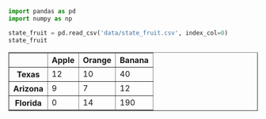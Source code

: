 ```python
import pandas as pd
import numpy as np
```


```python
state_fruit = pd.read_csv('data/state_fruit.csv', index_col=0)
state_fruit
```




<div>
<style scoped>
    .dataframe tbody tr th:only-of-type {
        vertical-align: middle;
    }

    .dataframe tbody tr th {
        vertical-align: top;
    }

    .dataframe thead th {
        text-align: right;
    }
</style>
<table border="1" class="dataframe">
  <thead>
    <tr style="text-align: right;">
      <th></th>
      <th>Apple</th>
      <th>Orange</th>
      <th>Banana</th>
    </tr>
  </thead>
  <tbody>
    <tr>
      <th>Texas</th>
      <td>12</td>
      <td>10</td>
      <td>40</td>
    </tr>
    <tr>
      <th>Arizona</th>
      <td>9</td>
      <td>7</td>
      <td>12</td>
    </tr>
    <tr>
      <th>Florida</th>
      <td>0</td>
      <td>14</td>
      <td>190</td>
    </tr>
  </tbody>
</table>
</div>




```python

```

